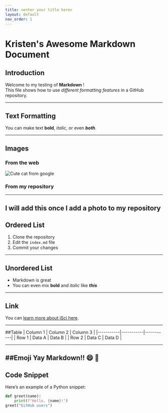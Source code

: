 ```yaml
---
title: <enter your title here>
layout: default
nav_order: 1
---
```



# Kristen's Awesome Markdown Document 

## Introduction
Welcome to my testing of **Markdown** !  
This file shows how to use *different formatting features* in a GitHub repository.

---

##  Text Formatting
You can make text **bold**, *italic*, or even **_both_**.  

---

##  Images
### From the web
![Cute cat from google](https://i.pinimg.com/originals/7f/b3/e0/7fb3e07f1c659d01da0a1a5c6132eb97.jpg)

### From my repository
---
I will add this once I add a photo to my repository 
---

## Ordered List
1. Clone the repository  
2. Edit the `index.md` file  
3. Commit your changes  


---

## Unordered List
- Markdown is great  
- You can even mix **bold** and *italic* like ***this***

---

##  Link
You can [learn more about iSci here](https://sis.mcmaster.ca/undergraduate/isci/).

---

##Table
| Column 1 | Column 2 | Column 3 |
|-----------|-----------|-----------|
| Row 1     | Data A    | Data B    |
| Row 2     | Data C    | Data D    |

---
##Emoji
Yay Markdown!! :smile: :tada:
---

## Code Snippet
Here’s an example of a Python snippet:

```python
def greet(name):
    print(f"Hello, {name}!")
greet("GitHub users") 


